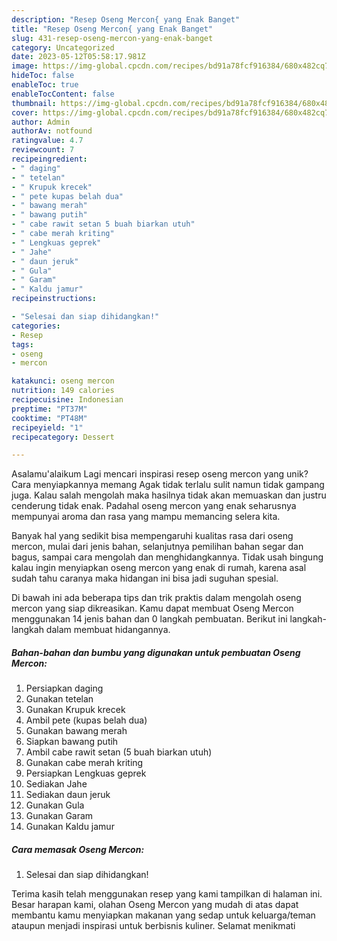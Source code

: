 ```yaml
---
description: "Resep Oseng Mercon{ yang Enak Banget"
title: "Resep Oseng Mercon{ yang Enak Banget"
slug: 431-resep-oseng-mercon-yang-enak-banget
category: Uncategorized
date: 2023-05-12T05:58:17.981Z
image: https://img-global.cpcdn.com/recipes/bd91a78fcf916384/680x482cq70/oseng-mercon-foto-resep-utama.jpg
hideToc: false
enableToc: true
enableTocContent: false
thumbnail: https://img-global.cpcdn.com/recipes/bd91a78fcf916384/680x482cq70/oseng-mercon-foto-resep-utama.jpg
cover: https://img-global.cpcdn.com/recipes/bd91a78fcf916384/680x482cq70/oseng-mercon-foto-resep-utama.jpg
author: Admin
authorAv: notfound
ratingvalue: 4.7
reviewcount: 7
recipeingredient:
- " daging"
- " tetelan"
- " Krupuk krecek"
- " pete kupas belah dua"
- " bawang merah"
- " bawang putih"
- " cabe rawit setan 5 buah biarkan utuh"
- " cabe merah kriting"
- " Lengkuas geprek"
- " Jahe"
- " daun jeruk"
- " Gula"
- " Garam"
- " Kaldu jamur"
recipeinstructions:

- "Selesai dan siap dihidangkan!"
categories:
- Resep
tags:
- oseng
- mercon

katakunci: oseng mercon 
nutrition: 149 calories
recipecuisine: Indonesian
preptime: "PT37M"
cooktime: "PT48M"
recipeyield: "1"
recipecategory: Dessert

---
```



Asalamu'alaikum Lagi mencari inspirasi resep oseng mercon yang unik? Cara menyiapkannya memang Agak tidak terlalu sulit namun tidak gampang juga. Kalau salah mengolah maka hasilnya tidak akan memuaskan dan justru cenderung tidak enak. Padahal oseng mercon yang enak seharusnya mempunyai aroma dan rasa yang mampu memancing selera kita.


Banyak hal yang sedikit bisa mempengaruhi kualitas rasa dari oseng mercon, mulai dari jenis bahan, selanjutnya pemilihan bahan segar dan bagus, sampai cara mengolah dan menghidangkannya. Tidak usah bingung kalau ingin menyiapkan oseng mercon yang enak di rumah, karena asal sudah tahu caranya maka hidangan ini bisa jadi suguhan spesial.




Di bawah ini ada beberapa tips dan trik praktis dalam mengolah oseng mercon yang siap dikreasikan. Kamu dapat membuat Oseng Mercon menggunakan 14 jenis bahan dan 0 langkah pembuatan. Berikut ini langkah-langkah dalam membuat hidangannya.

<!--inarticleads1-->

##### Bahan-bahan dan bumbu yang digunakan untuk pembuatan Oseng Mercon:

1. Persiapkan  daging
1. Gunakan  tetelan
1. Gunakan  Krupuk krecek
1. Ambil  pete (kupas belah dua)
1. Gunakan  bawang merah
1. Siapkan  bawang putih
1. Ambil  cabe rawit setan (5 buah biarkan utuh)
1. Gunakan  cabe merah kriting
1. Persiapkan  Lengkuas geprek
1. Sediakan  Jahe
1. Sediakan  daun jeruk
1. Gunakan  Gula
1. Gunakan  Garam
1. Gunakan  Kaldu jamur




<!--inarticleads2-->

##### Cara memasak Oseng Mercon:


1. Selesai dan siap dihidangkan!



Terima kasih telah menggunakan resep yang kami tampilkan di halaman ini. Besar harapan kami, olahan Oseng Mercon yang mudah di atas dapat membantu kamu menyiapkan makanan yang sedap untuk keluarga/teman ataupun menjadi inspirasi untuk berbisnis kuliner. Selamat menikmati
